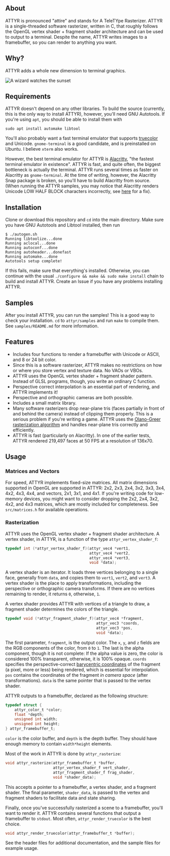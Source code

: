 ## About

ATTYR is pronounced "attire" and stands for A TeleTYpe Rasterizer. ATTYR is a single-threaded software rasterizer, written in C, that roughly follows the OpenGL vertex shader + fragment shader architecture and can be used to output to a terminal. Despite the name, ATTYR writes images to a framebuffer, so you can render to anything you want.

## Why?

ATTYR adds a whole new dimension to terminal graphics.

![A wizard watches the sunset](https://github.com/thcopeland/attyr/blob/master/samples/assets/scene.gif)

## Requirements

ATTYR doesn't depend on any other libraries. To build the source (currently, this is the only way to install ATTYR), however, you'll need GNU Autotools. If you're using `apt`, you should be able to install them with

```
sudo apt install automake libtool
```

You'll also probably want a fast terminal emulator that supports [truecolor](https://en.wikipedia.org/wiki/ANSI_escape_code#24-bit) and Unicode. `gnome-terminal` is a good candidate, and is preinstalled on Ubuntu. I believe `xterm` also works.

However, the best terminal emulator for ATTYR is [Alacritty](https://github.com/alacritty/alacritty), "the fastest terminal emulator in existence". ATTYR is fast, and quite often, the biggest bottleneck is actually the terminal. ATTYR runs several times as faster on Alacritty as `gnome-terminal`. At the time of writing, however, the Alacritty Snap package is broken, so you'll have to build Alacritty from source. (When running the ATTYR samples, you may notice that Alacritty renders Unicode LOW HALF BLOCK characters incorrectly, see [here](https://github.com/alacritty/alacritty/issues/2500) for a fix).

## Installation

Clone or download this repository and `cd` into the main directory. Make sure you have GNU Autotools and Libtool installed, then run

```
$ ./autogen.sh
Running libtoolize...done
Running aclocal...done
Running autoconf...done
Running autoheader...donefast
Running automake...done
Autotools setup complete!
```

If this fails, make sure that everything's installed. Otherwise, you can continue with the usual `./configure && make && sudo make install` chain to build and install ATTYR. Create an Issue if you have any problems installing ATTYR.

## Samples

After you install ATTYR, you can run the samples! This is a good way to check your installation. `cd` to `attyr/samples` and run `make` to compile them. See `samples/README.md` for more information.

## Features

* Includes four functions to render a framebuffer with Unicode or ASCII, and 8 or 24 bit color.
* Since this is a software rasterizer, ATTYR makes no restrictions on how or where you store vertex and texture data. No VAOs or VBOs.
* ATTYR uses the OpenGL vertex shader + fragment shader pattern. Instead of GLSL programs, though, you write an ordinary C function.
* Perspective correct interpolation is an essential part of rendering, and ATTYR implements it!
* Perspective and orthographic cameras are both possible.
* Includes a small matrix library.
* Many software rasterizers drop near-plane tris (faces partially in front of and behind the camera) instead of clipping them properly. This is a serious problem if you're writing a game. ATTYR uses the [Olano-Greer rasterization algorithm](https://www.csee.umbc.edu/~olano/papers/2dh-tri/2dh-tri.pdf) and handles near-plane tris correctly and efficiently.
* ATTYR is fast (particularly on Alacritty). In one of the earlier tests, ATTYR rendered 219,497 faces at 50 FPS at a resolution of 136x70.

## Usage

### Matrices and Vectors

For speed, ATTYR implements fixed-size matrices. All matrix dimensions supported in OpenGL are supported in ATTYR: 2x2, 2x3, 2x4, 3x2, 3x3, 3x4, 4x2, 4x3, 4x4, and vectors, 2x1, 3x1, and 4x1. If you're writing code for low-memory devices, you might want to consider dropping the 2x2, 2x4, 3x2, 4x2, and 4x3 matrices, which are mostly included for completeness. See `src/matrices.h` for available operations.

### Rasterization

ATTYR uses the OpenGL vertex shader + fragment shader architecture. A vertex shader, in ATTYR, is a function of the type `attyr_vertex_shader_f`:

```c
typedef int (*attyr_vertex_shader_f)(attyr_vec4 *vert1,
                                     attyr_vec4 *vert2,
                                     attyr_vec4 *vert3,
                                     void *data);
```

A vertex shader is an iterator. It loads three vertices belonging to a single face, generally from `data`, and copies them to `vert1`, `vert2`, and `vert3`. A vertex shader is the place to apply transformations, including the perspective or orthographic camera transforms. If there are no vertices remaining to render, it returns `0`, otherwise, `1`.

A vertex shader provides ATTYR with vertices of a triangle to draw, a fragment shader determines the colors of the triangle.

```c
typedef void (*attyr_fragment_shader_f)(attyr_vec4 *fragment,
                                        attyr_vec3 *coords,
                                        attyr_vec3 *pos,
                                        void *data);
```

The first parameter, `fragment`, is the output color. The `x`, `y`, and `z` fields are the RGB components of the color, from `0` to `1`. The last is the alpha component, though it is not complete: If the alpha value is zero, the color is considered 100% transparent, otherwise, it is 100% opaque. `coords` specifies the perspective-correct [barycentric coordinates](https://www.scratchapixel.com/lessons/3d-basic-rendering/rasterization-practical-implementation/perspective-correct-interpolation-vertex-attributes) of the fragment (a pixel, more or less) being rendered, which is essential for interpolation. `pos` contains the coordinates of the fragment *in camera space* (after transformations). `data` is the same pointer that is passed to the vertex shader.

ATTYR outputs to a framebuffer, declared as the following structure:

```c
typedef struct {
    attyr_color_t *color;
    float *depth;
    unsigned int width;
    unsigned int height;
} attyr_framebuffer_t;
```

`color` is the color buffer, and `depth` is the depth buffer. They should have enough memory to contain `width*height` elements.


Most of the work in ATTYR is done by `attyr_rasterize`:

```c
void attyr_rasterize(attyr_framebuffer_t *buffer,
                     attyr_vertex_shader_f vert_shader,
                     attyr_fragment_shader_f frag_shader,
                     void *shader_data);
```

This accepts a pointer to a framebuffer, a vertex shader, and a fragment shader. The final parameter, `shader_data`, is passed to the vertex and fragment shaders to facilitate data and state sharing.

Finally, once you've successfully rasterized a scene to a framebuffer, you'll want to render it. ATTYR contains several functions that output a framebuffer to `stdout`. Most often, `attyr_render_truecolor` is the best choice.

```c
void attyr_render_truecolor(attyr_framebuffer_t *buffer);
```

See the header files for additional documentation, and the sample files for example usage.
